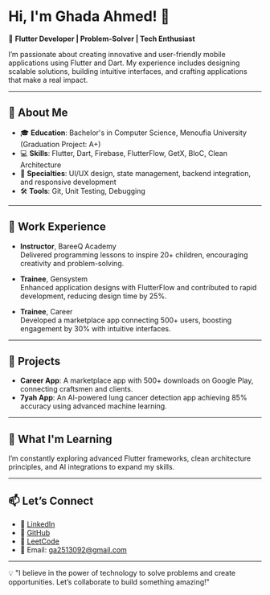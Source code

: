 # Hi, I'm Ghada Ahmed! 👋  

🚀 **Flutter Developer | Problem-Solver | Tech Enthusiast**  

I’m passionate about creating innovative and user-friendly mobile applications using Flutter and Dart. My experience includes designing scalable solutions, building intuitive interfaces, and crafting applications that make a real impact.  

---  

## 🌟 **About Me**  
- 🎓 **Education**: Bachelor's in Computer Science, Menoufia University (Graduation Project: A+)  
- 💻 **Skills**: Flutter, Dart, Firebase, FlutterFlow, GetX, BloC, Clean Architecture  
- 🔧 **Specialties**: UI/UX design, state management, backend integration, and responsive development  
- 🛠️ **Tools**: Git, Unit Testing, Debugging  

---  

## 💼 **Work Experience**  
- **Instructor**, BareeQ Academy  
  Delivered programming lessons to inspire 20+ children, encouraging creativity and problem-solving.  
  
- **Trainee**, Gensystem  
  Enhanced application designs with FlutterFlow and contributed to rapid development, reducing design time by 25%.  
  
- **Trainee**, Career  
  Developed a marketplace app connecting 500+ users, boosting engagement by 30% with intuitive interfaces.  

---  

## 🌟 **Projects**  
- **Career App**: A marketplace app with 500+ downloads on Google Play, connecting craftsmen and clients.  
- **7yah App**: An AI-powered lung cancer detection app achieving 85% accuracy using advanced machine learning.  

---  

## 🌱 **What I'm Learning**  
I’m constantly exploring advanced Flutter frameworks, clean architecture principles, and AI integrations to expand my skills.  

---  

## 📫 **Let’s Connect**  
- 💼 [LinkedIn](https://www.linkedin.com/in/ghada-ahmed-81b340195)  
- 📂 [GitHub](https://github.com/GhadaAhmed152420)  
- 🧩 [LeetCode](https://leetcode.com/u/Ghada_A/)  
- 📧 Email: ga2513092@gmail.com  

---  

💡 "I believe in the power of technology to solve problems and create opportunities. Let’s collaborate to build something amazing!"  


